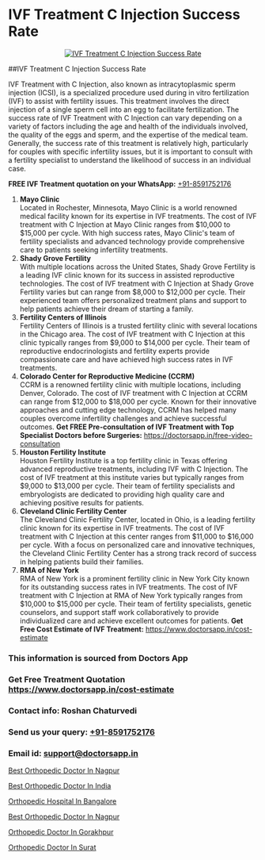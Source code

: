 # IVF Treatment C Injection Success Rate

<p align="center">
  <a href="https://doctorsapp.in/treatment/ivf-treatment">
    <img src="https://doctorsapp.co.in/uploads/treatment_image/ICSI.jpg" alt="IVF Treatment C Injection Success Rate">
  </a>
</p>
##IVF Treatment C Injection Success Rate

IVF Treatment with C Injection, also known as intracytoplasmic sperm injection (ICSI), is a specialized procedure used during in vitro fertilization (IVF) to assist with fertility issues. This treatment involves the direct injection of a single sperm cell into an egg to facilitate fertilization. The success rate of IVF Treatment with C Injection can vary depending on a variety of factors including the age and health of the individuals involved, the quality of the eggs and sperm, and the expertise of the medical team. Generally, the success rate of this treatment is relatively high, particularly for couples with specific infertility issues, but it is important to consult with a fertility specialist to understand the likelihood of success in an individual case.

**FREE IVF Treatment quotation on your WhatsApp:**  [+91-8591752176](https://api.whatsapp.com/send?phone=8591752176)

1) **Mayo Clinic**  
Located in Rochester, Minnesota, Mayo Clinic is a world renowned medical facility known for its expertise in IVF treatments. The cost of IVF treatment with C Injection at Mayo Clinic ranges from $10,000 to $15,000 per cycle. With high success rates, Mayo Clinic's team of fertility specialists and advanced technology provide comprehensive care to patients seeking infertility treatments.
2) **Shady Grove Fertility**  
With multiple locations across the United States, Shady Grove Fertility is a leading IVF clinic known for its success in assisted reproductive technologies. The cost of IVF treatment with C Injection at Shady Grove Fertility varies but can range from $8,000 to $12,000 per cycle. Their experienced team offers personalized treatment plans and support to help patients achieve their dream of starting a family.
3) **Fertility Centers of Illinois**  
Fertility Centers of Illinois is a trusted fertility clinic with several locations in the Chicago area. The cost of IVF treatment with C Injection at this clinic typically ranges from $9,000 to $14,000 per cycle. Their team of reproductive endocrinologists and fertility experts provide compassionate care and have achieved high success rates in IVF treatments.
4) **Colorado Center for Reproductive Medicine (CCRM)**  
CCRM is a renowned fertility clinic with multiple locations, including Denver, Colorado. The cost of IVF treatment with C Injection at CCRM can range from $12,000 to $18,000 per cycle. Known for their innovative approaches and cutting edge technology, CCRM has helped many couples overcome infertility challenges and achieve successful outcomes.
**Get FREE Pre-consultation of IVF Treatment with Top Specialist Doctors before Surgeries:** https://doctorsapp.in/free-video-consultation
5) **Houston Fertility Institute**  
Houston Fertility Institute is a top fertility clinic in Texas offering advanced reproductive treatments, including IVF with C Injection. The cost of IVF treatment at this institute varies but typically ranges from $9,000 to $13,000 per cycle. Their team of fertility specialists and embryologists are dedicated to providing high quality care and achieving positive results for patients.
6) **Cleveland Clinic Fertility Center**  
The Cleveland Clinic Fertility Center, located in Ohio, is a leading fertility clinic known for its expertise in IVF treatments. The cost of IVF treatment with C Injection at this center ranges from $11,000 to $16,000 per cycle. With a focus on personalized care and innovative techniques, the Cleveland Clinic Fertility Center has a strong track record of success in helping patients build their families.
7) **RMA of New York**  
RMA of New York is a prominent fertility clinic in New York City known for its outstanding success rates in IVF treatments. The cost of IVF treatment with C Injection at RMA of New York typically ranges from $10,000 to $15,000 per cycle. Their team of fertility specialists, genetic counselors, and support staff work collaboratively to provide individualized care and achieve excellent outcomes for patients.
**Get Free Cost Estimate of IVF Treatment:** https://www.doctorsapp.in/cost-estimate

### This information is sourced from Doctors App 
### Get Free Treatment Quotation https://www.doctorsapp.in/cost-estimate
### Contact info: Roshan Chaturvedi 
### Send us your query: [+91-8591752176](https://api.whatsapp.com/send?phone=8591752176) 
### Email id: support@doctorsapp.in

[Best Orthopedic Doctor In Nagpur](https://www.linkedin.com/pulse/best-orthopedic-doctor-nagpur-doctorsapp-united-arab-emirates-6dkee?trackingId=o5V5bIsNGGf2s239vFjocQ%3D%3D&lipi=urn%3Ali%3Apage%3Ad_flagship3_company_admin%3BSXrbBuk4SwWZ8nIcZ2zSvw%3D%3D)

[Best Orthopedic Doctor In India](https://www.linkedin.com/pulse/best-orthopedic-doctor-india-doctorsapp-dhaka-bdy2e?trackingId=N9FFyh7ePA%2Bs6yMpiheOPg%3D%3D&lipi=urn%3Ali%3Apage%3Ad_flagship3_company_admin%3Bo%2BosOGJBSO63YocmsfjAZA%3D%3D)

[Orthopedic Hospital In Bangalore](https://medium.com/@vimalrana22/orthopedic-hospital-in-bangalore-ba14bbeeed06)

[Best Orthopedic Doctor In Nagpur](https://medium.com/@vimalrana22/best-orthopedic-doctor-in-nagpur-828a7e80d2f9)

[Orthopedic Doctor In Gorakhpur](https://doctors-apps.github.io/doctorsapp/orthopedic-doctor-in-gorakhpur)

[Orthopedic Doctor In Surat](https://doctors-apps.github.io/doctorsapp/orthopedic-doctor-in-surat)

